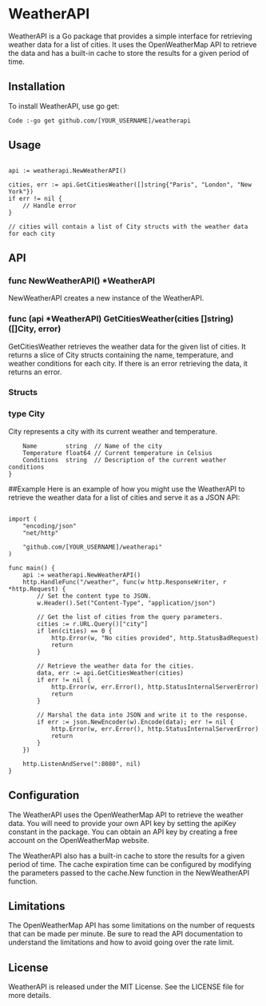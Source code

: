 # WeatherAPI
WeatherAPI is a Go package that provides a simple interface for retrieving weather data for a list of cities. It uses the OpenWeatherMap API to retrieve the data and has a built-in cache to store the results for a given period of time.

## Installation
To install WeatherAPI, use go get:

```Code :-go get github.com/[YOUR_USERNAME]/weatherapi```

## Usage
```import "github.com/[YOUR_USERNAME]/weatherapi"

api := weatherapi.NewWeatherAPI()

cities, err := api.GetCitiesWeather([]string{"Paris", "London", "New York"})
if err != nil {
	// Handle error
}

// cities will contain a list of City structs with the weather data for each city
```

## API
### func NewWeatherAPI() *WeatherAPI
NewWeatherAPI creates a new instance of the WeatherAPI.

### func (api *WeatherAPI) GetCitiesWeather(cities []string) ([]City, error)
GetCitiesWeather retrieves the weather data for the given list of cities. It returns a slice of City structs containing the name, temperature, and weather conditions for each city. If there is an error retrieving the data, it returns an error.

### Structs
### type City
City represents a city with its current weather and temperature.

```type City struct {
	Name        string  // Name of the city
	Temperature float64 // Current temperature in Celsius
	Conditions  string  // Description of the current weather conditions
}
```

##Example
Here is an example of how you might use the WeatherAPI to retrieve the weather data for a list of cities and serve it as a JSON API:

```package main

import (
	"encoding/json"
	"net/http"

	"github.com/[YOUR_USERNAME]/weatherapi"
)

func main() {
	api := weatherapi.NewWeatherAPI()
	http.HandleFunc("/weather", func(w http.ResponseWriter, r *http.Request) {
		// Set the content type to JSON.
		w.Header().Set("Content-Type", "application/json")

		// Get the list of cities from the query parameters.
		cities := r.URL.Query()["city"]
		if len(cities) == 0 {
			http.Error(w, "No cities provided", http.StatusBadRequest)
			return
		}

		// Retrieve the weather data for the cities.
		data, err := api.GetCitiesWeather(cities)
		if err != nil {
			http.Error(w, err.Error(), http.StatusInternalServerError)
			return
		}

		// Marshal the data into JSON and write it to the response.
		if err := json.NewEncoder(w).Encode(data); err != nil {
			http.Error(w, err.Error(), http.StatusInternalServerError)
			return
		}
	})

	http.ListenAndServe(":8080", nil)
}
```

## Configuration
The WeatherAPI uses the OpenWeatherMap API to retrieve the weather data. You will need to provide your own API key by setting the apiKey constant in the package. You can obtain an API key by creating a free account on the OpenWeatherMap website.

The WeatherAPI also has a built-in cache to store the results for a given period of time. The cache expiration time can be configured by modifying the parameters passed to the cache.New function in the NewWeatherAPI function.

## Limitations
The OpenWeatherMap API has some limitations on the number of requests that can be made per minute. Be sure to read the API documentation to understand the limitations and how to avoid going over the rate limit.

## License
WeatherAPI is released under the MIT License. See the LICENSE file for more details.
